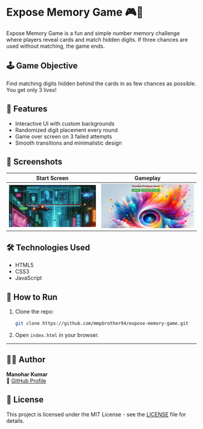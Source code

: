 # Expose Memory Game 🎮🧠

Expose Memory Game is a fun and simple number memory challenge where players reveal cards and match hidden digits. If three chances are used without matching, the game ends.

## 🕹️ Game Objective

Find matching digits hidden behind the cards in as few chances as possible. You get only 3 lives!

## 🎨 Features

- Interactive UI with custom backgrounds
- Randomized digit placement every round
- Game over screen on 3 failed attempts
- Smooth transitions and minimalistic design

## 📸 Screenshots

| Start Screen | Gameplay |
|--------------|----------|
| ![Start](start.png) | ![Gameplay](gameplay.png) |



## 🛠️ Technologies Used

- HTML5  
- CSS3  
- JavaScript

## 📂 How to Run

1. Clone the repo:
   ```bash
   git clone https://github.com/mmpbrother94/expose-memory-game.git
   ```
2. Open `index.html` in your browser.

---

## 👨‍💻 Author

**Manohar Kumar**  
🔗 [GitHub Profile](https://github.com/mmpbrother94)

## 📄 License

This project is licensed under the MIT License - see the [LICENSE](LICENSE) file for details.

